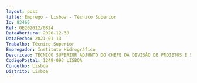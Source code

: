 ```yaml
--- 
layout: post
title: Emprego - Lisboa - Técnico Superior
Id: 83465
Ref: OE202012/0824
DataAbertura: 2020-12-30
DataFecho: 2021-01-13
Trabalho: Técnico Superior
Empregador: Instituto Hidrográfico
Descricao: TÉCNICO SUPERIOR ADJUNTO DO CHEFE DA DIVISÃO DE PROJETOS E SERVIÇOS
CodigoPostal: 1249-093 LISBOA
Concelho: Lisboa
Distrito: Lisboa
--- 
```

